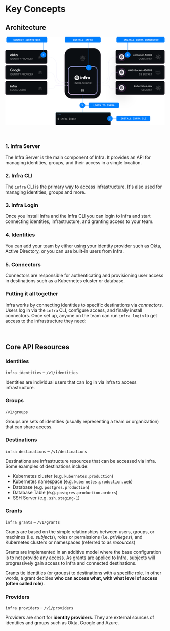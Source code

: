 # Key Concepts

## Architecture


![architecture](../images/architecture.svg)

<br />

### 1. Infra Server

The Infra Server is the main component of Infra. It provides an API for managing identities, groups, and their access in a single location.

### 2. Infra CLI

The `infra` CLI is the primary way to access infrastructure. It's also used for managing identities, groups and more.

### 3. Infra Login

Once you install Infra and the Infra CLI you can login to Infra and start connecting identities, infrastructure, and granting access to your team.

### 4. Identities

You can add your team by either using your identity provider such as Okta, Active Directory, or you can use built-in users from Infra.

### 5. Connectors

Connectors are responsible for authenticating and provisioning user access in destinations such as a Kubernetes cluster or database.

### Putting it all together

Infra works by connecting identities to specific destinations via _connectors_. Users log in via the `infra` CLI, configure access, and finally install connectors. Once set up, anyone on the team can run `infra login` to get access to the infrastructure they need:

<br />

## Core API Resources

### Identities

`infra identities` – `/v1/identities`

Identities are individual users that can log in via infra to access infrastructure.

### Groups

`/v1/groups`

Groups are sets of identities (usually representing a team or organization) that can share access.

### Destinations

`infra destinations` – `/v1/destinations`

Destinations are infrastructure resources that can be accessed via Infra. Some examples of destinations include:

* Kubernetes cluster (e.g. `kubernetes.production`)
* Kubernetes namespace (e.g. `kubernetes.production.web`)
* Database (e.g. `postgres.production`)
* Database Table (e.g. `postgres.production.orders`)
* SSH Server (e.g. `ssh.staging-1`)

### Grants

`infra grants` – `/v1/grants`

Grants are based on the simple relationships between users, groups, or machines (i.e. _subjects_), roles or permissions (i.e. _privileges_), and Kubernetes clusters or namespaces (referred to as _resources_)

Grants are implemented in an additive model where the base configuration is to not provide any access. As grants are applied to Infra, subjects will progressively gain access to Infra and connected destinations.

Grants tie identities (or groups) to destinations with a specific role. In other words, a grant decides **who can access what, with what level of access (often called role)**.

### Providers

`infra providers` – `/v1/providers`

Providers are short for **identity providers**. They are external sources of identities and groups such as Okta, Google and Azure.
